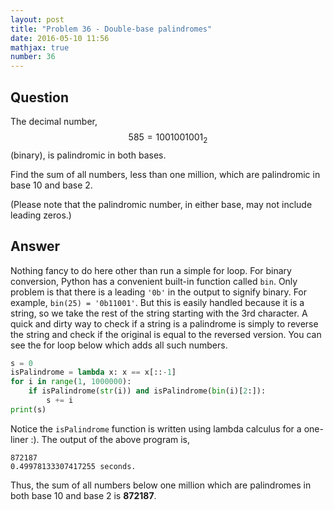 ```yaml
---
layout: post
title: "Problem 36 - Double-base palindromes"
date: 2016-05-10 11:56
mathjax: true
number: 36
---
```


## Question

The decimal number, $$585=1001001001_2$$ (binary), is palindromic in both bases.

Find the sum of all numbers, less than one million, which are palindromic in base 10 and base 2.

(Please note that the palindromic number, in either base, may not include leading zeros.)

## Answer

Nothing fancy to do here other than run a simple for loop. For binary conversion, Python has a convenient built-in function called `bin`. Only problem is that there is a leading `'0b'` in the output to signify binary. For example, `bin(25) = '0b11001'`. But this is easily handled because it is a string, so we take the rest of the string starting with the 3rd character. A quick and dirty way to check if a string is a palindrome is simply to reverse the string and check if the original is equal to the reversed version. You can see the for loop below which adds all such numbers.

```python
s = 0
isPalindrome = lambda x: x == x[::-1]
for i in range(1, 1000000):
    if isPalindrome(str(i)) and isPalindrome(bin(i)[2:]):
        s += i
print(s)
```

Notice the `isPalindrome` function is written using lambda calculus for a one-liner :). The output of the above program is,

```
872187
0.49978133307417255 seconds.
```

Thus, the sum of all numbers below one million which are palindromes in both base 10 and base 2 is **872187**.